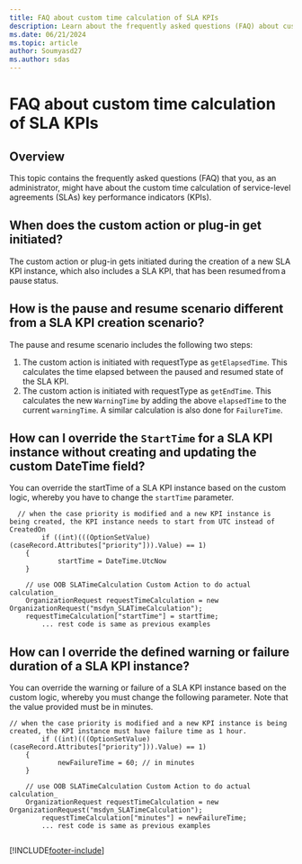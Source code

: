 ```yaml
---
title: FAQ about custom time calculation of SLA KPIs
description: Learn about the frequently asked questions (FAQ) about custom time calculation of SLA KPIs.
ms.date: 06/21/2024
ms.topic: article
author: Soumyasd27
ms.author: sdas
---
```


# FAQ about custom time calculation of SLA KPIs

## Overview

This topic contains the frequently asked questions (FAQ) that you, as an administrator, might have about the custom time calculation of service-level agreements (SLAs) key performance indicators (KPIs).

## When does the custom action or plug-in get initiated?

The custom action or plug-in gets initiated during the creation of a new SLA KPI instance, which also includes a SLA KPI, that has been resumed from a pause status.

## How is the pause and resume scenario different from a SLA KPI creation scenario?

The pause and resume scenario includes the following two steps:

1. The custom action is initiated with requestType as `getElapsedTime`. This calculates the time elapsed between the paused and resumed state of the SLA KPI.
2. The custom action is initiated with requestType as `getEndTime`. This calculates the new `WarningTime` by adding the above `elapsedTime` to the current `warningTime`. A similar calculation is also done for `FailureTime`.

## How can I override the `StartTime` for a SLA KPI instance without creating and updating the custom DateTime field?

You can override the startTime of a SLA KPI instance based on the custom logic, whereby you have to change the `startTime` parameter.
```
  // when the case priority is modified and a new KPI instance is being created, the KPI instance needs to start from UTC instead of CreatedOn
        if ((int)(((OptionSetValue)(caseRecord.Attributes["priority"])).Value) == 1)
	{
            startTime = DateTime.UtcNow
	}

	// use OOB SLATimeCalculation Custom Action to do actual calculation_
	OrganizationRequest requestTimeCalculation = new OrganizationRequest("msdyn_SLATimeCalculation");
	requestTimeCalculation["startTime"] = startTime;
        ... rest code is same as previous examples
```

## How can I override the defined warning or failure duration of a SLA KPI instance?

You can override the warning or failure of a SLA KPI instance based on the custom logic, whereby you must change the following parameter. Note that the value provided must be in minutes.

```
// when the case priority is modified and a new KPI instance is being created, the KPI instance must have failure time as 1 hour.
        if ((int)(((OptionSetValue)(caseRecord.Attributes["priority"])).Value) == 1)
	{
            newFailureTime = 60; // in minutes
	}

	// use OOB SLATimeCalculation Custom Action to do actual calculation_
	OrganizationRequest requestTimeCalculation = new OrganizationRequest("msdyn_SLATimeCalculation");
        requestTimeCalculation["minutes"] = newFailureTime;
        ... rest code is same as previous examples
```


```

```
[!INCLUDE[footer-include](../../includes/footer-banner.md)]
